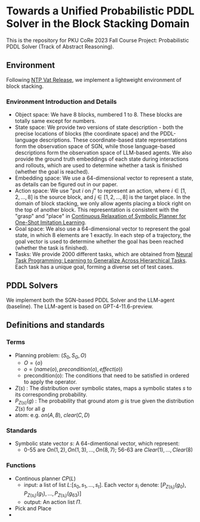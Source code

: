# Towards a Unified Probabilistic PDDL Solver in the Block Stacking Domain

This is the repository for PKU CoRe 2023 Fall Course Project: Probabilistic PDDL Solver (Track of Abstract Reasoning).

## Environment

Following [NTP Vat Release](https://github.com/StanfordVL/NTP-vat-release/tree/master), we implement a lightweight environment of block stacking.

### Environment Introduction and Details
- Object space: We have 8 blocks, numbered 1 to 8. These blocks are totally same except for numbers.
- State space: We provide two versions of state description - both the precise locations of blocks (the coordinate space) and the PDDL-language descriptions. These coordinate-based state representations form the observation space of SGN, while those language-based descriptions form the observation space of LLM-based agents. We also provide the ground truth embeddings of each state during interactions and rollouts, which are used to determine whether a task is finished (whether the goal is reached).
- Embedding space: We use a 64-dimensional vector to represent a state, as details can be figured out in our paper.
- Action space: We use "put $i$ on $j$" to represent an action, where $i \in [1, 2, ..., 8]$ is the source block, and $j \in [1, 2, ..., 8]$ is the target place. In the domain of block stacking, we only allow agents placing a block right on the top of another block. This representation is consistent with the "grasp" and "place" in [Continuous Relaxation of Symbolic Planner for One-Shot Imitation Learning](https://arxiv.org/abs/1908.06769).
- Goal space: We also use a 64-dimensional vector to represent the goal state, in which 8 elements are 1 exactly. In each step of a trajectory, the goal vector is used to determine whether the goal has been reached (whether the task is finished).
- Tasks: We provide 2000 different tasks, which are obtained from [Neural Task Programming: Learning to Generalize Across Hierarchical Tasks](https://arxiv.org/abs/1710.01813). Each task has a unique goal, forming a diverse set of test cases.


## PDDL Solvers

We implement both the SGN-based PDDL Solver and the LLM-agent (baseline). The LLM-agent is based on GPT-4-11.6-preview.







## Definitions and standards
### Terms
* Planning problem: $(S_0,S_G,O)$
  * $O = \{o\}$
  * $o = (name(o), precondition(o),effect(o))$
  * precondition(o): The conditions that need to be satisfied in ordered to apply the operator.
* $Z(s)$ : The distribution over symbolic states, maps a symbolic states $s$ to its corresponding probability.
* $P_{Z(s)}(g)$ : The probability that ground atom $g$ is true given the distribution $Z(s)$ for all $g$
* atom: e.g. $on(A, B)$, $clear(C,D)$


### Standards
* Symbolic state vector $s$: A 64-dimentional vector, which represent:
  * 0-55 are $On(1, 2), On(1, 3), ... ,On(8, 7)$; 56-63 are $Clear(1),..., Clear(8)$


### Functions
* Continous planner $CP(L)$
  * input: a list of list $L$:$[s_0,s_1,...,s_t]$. Each vector $s_i$ denote: $[P_{Z(s_i)}(g_0),P_{Z(s_i)}(g_1),...,P_{Z(s_i)}(g_{63})]$
  * output: An action list $\Pi$.
* Pick and Place
* 
